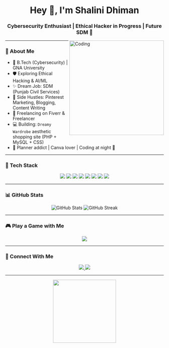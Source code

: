 <h1 align="center">Hey 👋, I'm Shalini Dhiman</h1>
<h3 align="center">Cybersecurity Enthusiast | Ethical Hacker in Progress | Future SDM 🚀</h3>

<img align="right" alt="Coding" width="300" src="https://media.giphy.com/media/v1.Y2lkPTc5MGI3NjExeWZsY2NlZGw1cTNyMHozNnV5b2Z3cHc0OWg5bm5vbmFpbzdwcTNsOCZlcD12MV9naWZzX3NlYXJjaCZjdD1n/WFZvB7VIXBgiz3oDXE/giphy.gif" />

---

### 🌟 About Me

- 🌸 B.Tech (Cybersecurity) | GNA University  
- 🛡️ Exploring Ethical Hacking & AI/ML  
- ✨ Dream Job: SDM (Punjab Civil Services)  
- 🎯 Side Hustles: Pinterest Marketing, Blogging, Content Writing  
- 💼 Freelancing on Fiverr & Freelancer  
- 💻 Building: `Dreamy Wardrobe` aesthetic shopping site (PHP + MySQL + CSS)  
- 💖 Planner addict | Canva lover | Coding at night 🌙

---

### 🧠 Tech Stack

<p align="center">
  <img src="https://img.shields.io/badge/Ubuntu-E95420?style=for-the-badge&logo=ubuntu&logoColor=white"/>
  <img src="https://img.shields.io/badge/Kali%20Linux-557C94?style=for-the-badge&logo=kalilinux&logoColor=white"/>
  <img src="https://img.shields.io/badge/Wireshark-1679A7?style=for-the-badge&logo=wireshark&logoColor=white"/>
  <img src="https://img.shields.io/badge/SQL-003B57?style=for-the-badge&logo=sqlite&logoColor=white"/>
  <img src="https://img.shields.io/badge/PHP-777BB4?style=for-the-badge&logo=php&logoColor=white"/>
  <img src="https://img.shields.io/badge/HTML-E34F26?style=for-the-badge&logo=html5&logoColor=white"/>
  <img src="https://img.shields.io/badge/CSS-1572B6?style=for-the-badge&logo=css3&logoColor=white"/>
  <img src="https://img.shields.io/badge/JavaScript-F7DF1E?style=for-the-badge&logo=javascript&logoColor=black"/>
</p>

---

### 📊 GitHub Stats

<p align="center">
  <img src="https://github-readme-stats.vercel.app/api?username=shahi0121&show_icons=true&theme=radical" alt="GitHub Stats" />
  <img src="https://github-readme-streak-stats.herokuapp.com?user=shahi0121&theme=radical" alt="GitHub Streak" />
</p>

---

### 🎮 Play a Game with Me

<p align="center">
  <a href="https://arashm.netlify.app/8-bit/" target="_blank">
    <img src="https://readme-typing-svg.herokuapp.com/?lines=✨Click+Here+To+Play+A+Mini+8-Bit+Game!&color=F7A8B8&center=true&size=20" />
  </a>
</p>

---

### 🔗 Connect With Me

<p align="center">
  <a href="https://www.linkedin.com/in/shalini-dhiman-5b9529282/" target="_blank">
    <img src="https://img.shields.io/badge/LinkedIn-blue?style=for-the-badge&logo=linkedin&logoColor=white" />
  </a>
  <a href="https://github.com/shahi0121" target="_blank">
    <img src="https://img.shields.io/badge/GitHub-000?style=for-the-badge&logo=github&logoColor=white" />
  </a>
</p>

---

<p align="center">
  <img src="https://media.giphy.com/media/v1.Y2lkPTc5MGI3NjExemh6cDExaDZvYXZ6aW5vOHhxcmU5a2UybXUxaWFlamJmNWxydnRnaCZlcD12MV9naWZzX3NlYXJjaCZjdD1n/bGgsc5mWoryfgKBx1u/giphy.gif" height="200"/>
</p>
